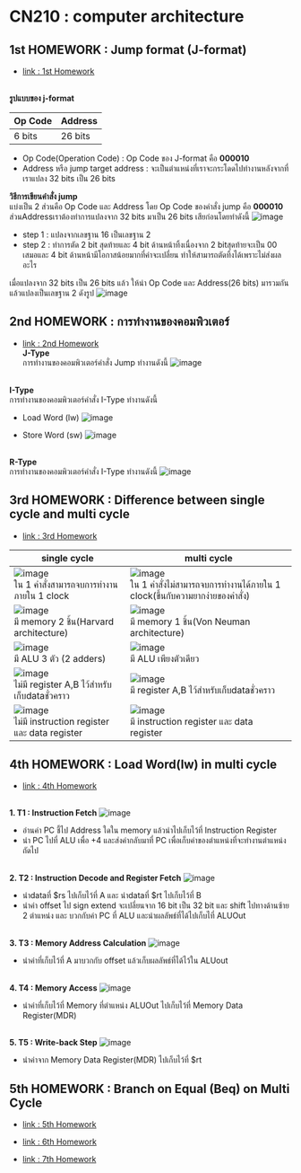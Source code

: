 # CN210 : computer architecture

## 1st HOMEWORK : Jump format (J-format)
* [link : 1st Homework](https://www.youtube.com/watch?v=skleZIstKQc)

<br>**รูปแบบของ j-format**

| Op Code | Address |
| ------- | ------- |
|6 bits|26 bits|

* Op Code(Operation Code) : Op Code ของ J-format คือ **000010**
* Address หรือ jump target address : จะเป็นตำแหน่งที่เราจะกระโดดไปทำงานหลังจากที่เราแปลง 32 bits เป็น 26 bits <br>

**วิธีการเขียนคำสั่ง jump** <br>
แบ่งเป็น 2 ส่วนคือ Op Code และ Address โดย Op Code ของคำสั่ง jump คือ **000010** ส่วนAddressเราต้องทำการแปลงจาก 32 bits มาเป็น 26 bits เสียก่อนโดยทำดังนี้
![image](https://scontent.fbkk12-2.fna.fbcdn.net/v/t1.0-0/p480x480/94701495_2335369096763553_3772555361337212928_o.jpg?_nc_cat=104&_nc_sid=730e14&_nc_ohc=NWmD8ESa498AX-Z6-lB&_nc_ht=scontent.fbkk12-2.fna&_nc_tp=6&oh=aa35d2b4e85b2fc966ddcc303e13e192&oe=5ECBF73A)
* step 1 : แปลงจากเลขฐาน 16 เป็นเลขฐาน 2
* step 2 : ทำการตัด 2 bit สุดท้ายและ 4 bit ด้านหน้าทิ้งเนื่องจาก 2 bitสุดท้ายจะเป็น 00 เสมอและ 4 bit ด้านหน้ามีโอกาสน้อยมากที่ค่าจะเปลี่ยน ทำให้สามารถตัดทิ้งได้เพราะไม่ส่งผลอะไร <br>

เมื่อแปลงจาก 32 bits เป็น 26 bits แล้ว ให้นำ Op Code และ Address(26 bits) มารวมกันแล้วแปลงเป็นเลขฐาน 2 ดังรูป 
![image](https://scontent.fbkk8-2.fna.fbcdn.net/v/t1.0-0/p480x480/94519391_2335385786761884_110292784476323840_o.jpg?_nc_cat=107&_nc_sid=730e14&_nc_ohc=5hnIpx9pSGoAX9Ibi2y&_nc_ht=scontent.fbkk8-2.fna&_nc_tp=6&oh=d305892999f80f1747bc7dec163759ba&oe=5ECC443F) 
<br>


## 2nd HOMEWORK : การทำงานของคอมพิวเตอร์
* [link : 2nd Homework](https://www.youtube.com/watch?v=7si2xAQyQ2k)
<br>**J-Type**
<br>การทำงานของคอมพิวเตอร์คำสั่ง Jump ทำงานดังนี้
![image](https://scontent.fbkk9-2.fna.fbcdn.net/v/t1.0-9/p960x960/94644736_2335460750087721_2265015393695301632_o.jpg?_nc_cat=109&_nc_sid=730e14&_nc_ohc=9vbuAWyqfv0AX8ySHIn&_nc_ht=scontent.fbkk9-2.fna&_nc_tp=6&oh=368b8931d8a7a597a7a822b55c757a83&oe=5ECD1619)

<br>**I-Type**
<br>การทำงานของคอมพิวเตอร์คำสั่ง I-Type ทำงานดังนี้
* Load Word (lw)
![image](https://scontent.fbkk12-2.fna.fbcdn.net/v/t1.0-9/p960x960/95024979_2335509466749516_471561458908397568_o.jpg?_nc_cat=104&_nc_sid=730e14&_nc_ohc=DsDhUrofu1oAX_jJfOR&_nc_ht=scontent.fbkk12-2.fna&_nc_tp=6&oh=150340915e1b5155dcafdb080dbaed29&oe=5ECD7C6C)

* Store Word (sw)
![image](https://scontent.fbkk12-1.fna.fbcdn.net/v/t1.0-9/p960x960/95063997_2335509456749517_7434998807860871168_o.jpg?_nc_cat=106&_nc_sid=730e14&_nc_ohc=k7lL8p8qw3oAX8TQHRC&_nc_ht=scontent.fbkk12-1.fna&_nc_tp=6&oh=0dfb0f52369f67fdb76e6060572cbaac&oe=5ECE8A8A)

<br>**R-Type**
<br>การทำงานของคอมพิวเตอร์คำสั่ง I-Type ทำงานดังนี้
![image](https://scontent.fbkk12-2.fna.fbcdn.net/v/t1.0-9/p960x960/94928612_2335520910081705_1391097185134706688_o.jpg?_nc_cat=104&_nc_sid=730e14&_nc_ohc=OFtFropaAbcAX_KgZye&_nc_ht=scontent.fbkk12-2.fna&_nc_tp=6&oh=e6e85d2de374a2af7cf7f1637e8b39c2&oe=5ECDC0B6)



## 3rd HOMEWORK : Difference between single cycle and multi cycle
* [link : 3rd Homework](https://www.youtube.com/watch?v=-tSL3mxhbcg)

| single cycle | multi cycle |
| ------- | ------- |
|![image](https://scontent.fbkk12-4.fna.fbcdn.net/v/t1.0-9/94442656_2335545196745943_4017612434171756544_n.jpg?_nc_cat=103&_nc_sid=730e14&_nc_ohc=cijODhik3NoAX9LO1F2&_nc_ht=scontent.fbkk12-4.fna&oh=a9d2234ae2bedfc37f7592f03060a1d4&oe=5ECCD2E4)<br>ใน 1 คำสั่งสามารถจบการทำงานภายใน 1 clock|![image](https://scontent.fbkk12-2.fna.fbcdn.net/v/t1.0-9/94884180_2335545200079276_170332192436649984_n.jpg?_nc_cat=105&_nc_sid=730e14&_nc_ohc=9yKIl2fOGyIAX-LU3Mp&_nc_ht=scontent.fbkk12-2.fna&oh=453fd1d350e9953b8414725afa24f352&oe=5ECD0109)<br>ใน 1 คำสั่งไม่สามารถจบการทำงานได้ภายใน 1 clock(ขึ้นกับความยากง่ายของคำสั่ง)|
|![image](https://scontent.fbkk12-2.fna.fbcdn.net/v/t1.0-9/95258776_2335547863412343_5459161036764479488_n.jpg?_nc_cat=105&_nc_sid=730e14&_nc_ohc=ZzyqqX49_i0AX_p-Ox9&_nc_ht=scontent.fbkk12-2.fna&oh=9525dfe1c02a61a6dd3632866c3366eb&oe=5ECD1389)<br>มี memory 2 ชิ้น(Harvard architecture)|![image](https://scontent.fbkk13-1.fna.fbcdn.net/v/t1.0-9/95056024_2335547856745677_2377260902232621056_n.jpg?_nc_cat=108&_nc_sid=730e14&_nc_ohc=3dhXnWDqYXIAX_SCIaA&_nc_ht=scontent.fbkk13-1.fna&oh=18d7eed15b46e93499c6edb3ed619d6f&oe=5ECC7309)<br>มี memory 1 ชิ้น(Von Neuman architecture)|
|![image](https://scontent.fbkk12-3.fna.fbcdn.net/v/t1.0-9/95494492_2335551273412002_5143926783883608064_n.jpg?_nc_cat=102&_nc_sid=730e14&_nc_ohc=KTZYJt2fcEMAX_Vi3L4&_nc_ht=scontent.fbkk12-3.fna&oh=8eddb70a33865862dba2b2b9bc9d47ca&oe=5ECD1A2C)<br>มี ALU 3 ตัว (2 adders)|![image](https://scontent.fbkk12-2.fna.fbcdn.net/v/t1.0-9/94880810_2335551243412005_572084635895332864_n.jpg?_nc_cat=104&_nc_sid=730e14&_nc_ohc=MYExwdOlOYoAX-kSfVB&_nc_ht=scontent.fbkk12-2.fna&oh=66b885fbae17c4110df40874a58fc3b6&oe=5ECCBCDD)<br>มี ALU เพียงตัวเดียว|
|![image](https://scontent.fbkk8-3.fna.fbcdn.net/v/t1.0-9/94768354_2335554010078395_1954068372874330112_n.jpg?_nc_cat=111&_nc_sid=730e14&_nc_ohc=FdCUN35-wioAX9p9PsJ&_nc_ht=scontent.fbkk8-3.fna&oh=dfb1e2a067ec98bb8d79592352d87acd&oe=5ECD2D6C)<br>ไม่มี register A,B ไว้สำหรับเก็บdataชั่วคราว|![image](https://scontent.fbkk12-1.fna.fbcdn.net/v/t1.0-9/94976779_2335554006745062_3618777841170120704_n.jpg?_nc_cat=106&_nc_sid=730e14&_nc_ohc=uBbcCRvWNXcAX_ARph6&_nc_ht=scontent.fbkk12-1.fna&oh=fbaa5329ba22dddc2e72b75514332485&oe=5ECEBCDF)<br>มี register A,B ไว้สำหรับเก็บdataชั่วคราว|
|![image](https://scontent.fbkk8-2.fna.fbcdn.net/v/t1.0-9/95159582_2335557786744684_2563854863054143488_n.jpg?_nc_cat=107&_nc_sid=730e14&_nc_ohc=Pr7PEKC4ecQAX_Nvm6F&_nc_ht=scontent.fbkk8-2.fna&oh=0120f01f1638a54b5b3e0eac2acf96ff&oe=5ECFD37E)<br>ไม่มี instruction register และ data register|![image](https://scontent.fbkk12-1.fna.fbcdn.net/v/t1.0-9/95379513_2335557780078018_7070447704672829440_n.jpg?_nc_cat=106&_nc_sid=730e14&_nc_ohc=wh99XjMR2kYAX93w8pn&_nc_ht=scontent.fbkk12-1.fna&oh=789445debc02e73b829128acc8fafc93&oe=5ECEB37B)<br>มี instruction register และ data register|



## 4th HOMEWORK : Load Word(lw) in multi cycle
* [link : 4th Homework](https://www.youtube.com/watch?v=WLNe0p6ohww)

<br>**1. T1 : Instruction Fetch**
![image](https://scontent.fbkk12-1.fna.fbcdn.net/v/t1.0-9/95146561_2335873790046417_3881369577552084992_n.jpg?_nc_cat=106&_nc_sid=730e14&_nc_ohc=bQhlIXrbGSkAX_1mBXD&_nc_ht=scontent.fbkk12-1.fna&oh=44f0742f398d5bf694b2a8f263f3d90c&oe=5ECD1FB2)
* อ่านค่า PC ชี้ไป Address ใดใน memory แล้วนำไปเก็บไว้ที่ Instruction Register
* นำ PC ไปที่ ALU เพื่อ +4 และส่งค่ากลับมาที่ PC เพื่อเก็บค่าของตำแหน่งที่จะทำงานตำแหน่งถัดไป

<br>**2. T2 : Instruction Decode and Register Fetch**
![image](https://scontent.fbkk12-1.fna.fbcdn.net/v/t1.0-9/95092403_2335875320046264_2074752388341694464_o.jpg?_nc_cat=106&_nc_sid=730e14&_nc_ohc=3nTKYFuO8TEAX_-BWJg&_nc_ht=scontent.fbkk12-1.fna&oh=203746dfe2003bd7be461293f5b3f902&oe=5ECD3930)
* นำdataที่ $rs ไปเก็บไว้ที่ A และ นำdataที่ $rt ไปเก็บไว้ที่ B
* นำค่า offset ไป sign extend จะเปลี่ยนจาก 16 bit เป็น 32 bit และ shift ไปทางด้านซ้าย 2 ตำแหน่ง และ บวกกับค่า PC ที่ ALU และนำผลลัพธ์ที่ได้ไปเก็บไที่ ALUOut

<br>**3. T3 : Memory Address Calculation**
![image](https://pbs.twimg.com/media/EWwBeHhXgAErqu4?format=jpg&name=small)
* นำค่าที่เก็บไว้ที่ A มาบวกกับ offset แล้วเก็บผลลัพธ์ที่ได้ไว้ใน ALUout

<br>**4. T4 : Memory Access**
![image](https://pbs.twimg.com/media/EWwCmY3XkAQwPXl?format=jpg&name=small)
* นำค่าที่เก็บไว้ที่ Memory ที่ตำแหน่ง ALUOut ไปเก็บไว้ที่ Memory Data Register(MDR)

<br>**5. T5 : Write-back Step**
![image](https://pbs.twimg.com/media/EWwCiiAXsAQ4reR?format=jpg&name=small)
* นำค่าจาก Memory Data Register(MDR) ไปเก็บไว้ที่ $rt 


## 5th HOMEWORK : Branch on Equal (Beq) on Multi Cycle
* [link : 5th Homework](https://www.youtube.com/watch?v=zwOLIHpMjdo&t=5s)


* [link : 6th Homework]()

* [link : 7th Homework]()
